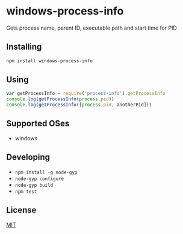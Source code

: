# windows-process-info

Gets process name, parent ID, executable path and start time for PID

## Installing

```sh
npm install windows-process-info
```

## Using

```javascript
var getProcessInfo = require('process-info').getProcessInfo
console.log(getProcessInfo(process.pid))
console.log(getProcessInfo([process.pid, anotherPid]))
```

## Supported OSes
 * windows

## Developing
 * `npm install -g node-gyp`
 * `node-gyp configure`
 * `node-gyp build`
 * `npm test`

## License
[MIT](LICENSE)
